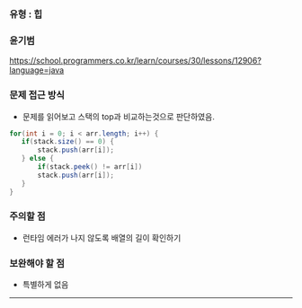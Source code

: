 ### 유형 : 힙
### 윤기범
https://school.programmers.co.kr/learn/courses/30/lessons/12906?language=java

### 문제 접근 방식
  - 문제를 읽어보고 스택의 top과 비교하는것으로 판단하였음.
  
 ``` Java
 for(int i = 0; i < arr.length; i++) {
    if(stack.size() == 0) {
        stack.push(arr[i]);
    } else {
        if(stack.peek() != arr[i])
        stack.push(arr[i]);
    }
}
```

### 주의할 점
  - 런타임 에러가 나지 않도록 배열의 길이 확인하기

### 보완해야 할 점
  - 특별하게 없음

<hr>
